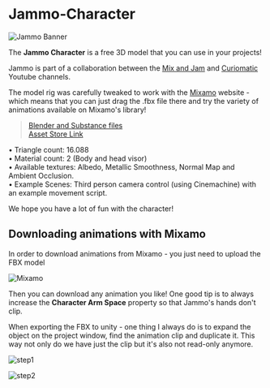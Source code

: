 # Jammo-Character 

![Jammo Banner](http://mixandjam.com/wp-content/uploads/2019/11/desktop.jpg)

The <b>Jammo Character</b> is a free 3D model that you can use in your projects!

Jammo is part of a collaboration between the [Mix and Jam](https://bit.ly/mixandjam) and [Curiomatic](https://youtube.com/curiomatic) Youtube channels.

The model rig was carefully tweaked to work with the [Mixamo](https://www.mixamo.com/#) website - which means that you can just drag the .fbx file there and try the variety of animations available on Mixamo's library!

>[Blender and Substance files](http://bit.ly/jammoDB)<br>
>[Asset Store Link](http://u3d.as/1G8A)<br>

• Triangle count: 16.088<br>
• Material count: 2 (Body and head visor)<br>
• Available textures: Albedo, Metallic Smoothness, Normal Map and Ambient Occlusion.<br>
• Example Scenes: Third person camera control (using Cinemachine) with an example movement script.

We hope you have a lot of fun with the character! 

## Downloading animations with Mixamo

In order to download animations from Mixamo - you just need to upload the FBX model

![Mixamo](http://mixandjam.com/wp-content/uploads/2019/11/mixamo.png)

Then you can download any animation you like! One good tip is to always increase the <b>Character Arm Space</b> property so that Jammo's hands don't clip.

When exporting the FBX to unity - one thing I always do is to expand the object on the project window, find the animation clip and duplicate it. This way not only do we have just the clip but it's also not read-only anymore.

![step1](http://mixandjam.com/wp-content/uploads/2019/11/instruction1.png)

![step2](http://mixandjam.com/wp-content/uploads/2019/11/instruction2.png)
